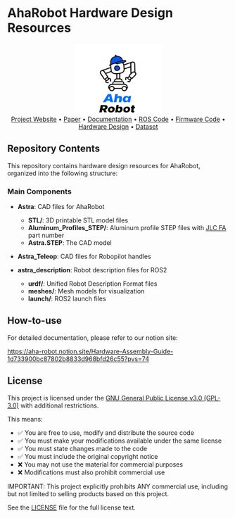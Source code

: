 # AhaRobot Hardware Design Resources

<div align="center">
  <img src="assets/logo.png" alt="AhaRobot Logo" width="200"/>
</div>

<div align="center">
  <a href="https://aha-robot.github.io/" target="_blank">Project Website</a> • 
  <a href="https://arxiv.org/abs/2503.10070" target="_blank">Paper</a> • 
  <a href="https://www.notion.so/1b433900bc8780c4a503e3490ce3e718?pvs=21" target="_blank">Documentation</a> • 
  <a href="https://github.com/hilookas/astra_ws" target="_blank">ROS Code</a> •
  <a href="https://github.com/hilookas/AstraFirmwares" target="_blank">Firmware Code</a> •
  <a href="https://github.com/hilookas/Astra_Hardwares" target="_blank">Hardware Design</a> •
  <a href="https://huggingface.co/lookas" target="_blank">Dataset</a>
</div>

## Repository Contents

This repository contains hardware design resources for AhaRobot, organized into the following structure:

### Main Components

- **Astra**: CAD files for AhaRobot
  - **STL/**: 3D printable STL model files
  - **Aluminum_Profiles_STEP/**: Aluminum profile STEP files with [JLC FA](https://www.jlcfa.com/) part number
  - **Astra.STEP**: The CAD model

- **Astra_Teleop**: CAD files for Robopilot handles

- **astra_description**: Robot description files for ROS2
  - **urdf/**: Unified Robot Description Format files
  - **meshes/**: Mesh models for visualization
  - **launch/**: ROS2 launch files

## How-to-use

For detailed documentation, please refer to our notion site:

<https://aha-robot.notion.site/Hardware-Assembly-Guide-1d733900bc87802b8833d968bfd26c55?pvs=74>


## License

This project is licensed under the [GNU General Public License v3.0 (GPL-3.0)](https://www.gnu.org/licenses/gpl-3.0.en.html) with additional restrictions.

This means:
- ✅ You are free to use, modify and distribute the source code
- ✅ You must make your modifications available under the same license
- ✅ You must state changes made to the code
- ✅ You must include the original copyright notice
- ❌ You may not use the material for commercial purposes
- ❌ Modifications must also prohibit commercial use

IMPORTANT: This project explicitly prohibits ANY commercial use, including but not limited to selling products based on this project.

See the [LICENSE](LICENSE) file for the full license text.
